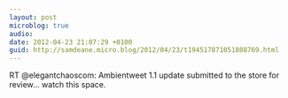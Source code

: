 ```yaml
---
layout: post
microblog: true
audio: 
date: 2012-04-23 21:07:29 +0100
guid: http://samdeane.micro.blog/2012/04/23/t194517871051808769.html
---
```

RT @elegantchaoscom: Ambientweet 1.1 update submitted to the store for review… watch this space.
